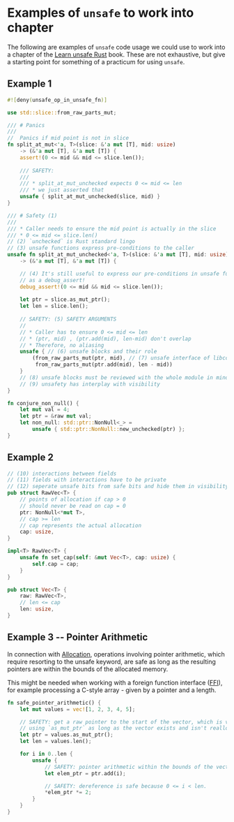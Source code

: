 # Examples of `unsafe` to work into chapter

The following are examples of `unsafe` code usage we could use to work into a chapter of the [Learn unsafe Rust](https://github.com/google/learn_unsafe_rust) book. These are not exhaustive, but give a starting point for something of a practicum for using `unsafe`.

## Example 1 

```rust
#![deny(unsafe_op_in_unsafe_fn)]

use std::slice::from_raw_parts_mut;

/// # Panics
///
//  Panics if mid point is not in slice
fn split_at_mut<'a, T>(slice: &'a mut [T], mid: usize)
    -> (&'a mut [T], &'a mut [T]) {
    assert!(0 <= mid && mid <= slice.len());
    
    /// SAFETY:
    ///
    /// * split_at_mut_unchecked expects 0 <= mid <= len
    /// * we just asserted that
    unsafe { split_at_mut_unchecked(slice, mid) }
}

/// # Safety (1)
///
/// * Caller needs to ensure the mid point is actually in the slice
/// * 0 <= mid <= slice.len()
// (2) `unchecked` is Rust standard lingo
// (3) unsafe functions express pre-conditions to the caller
unsafe fn split_at_mut_unchecked<'a, T>(slice: &'a mut [T], mid: usize)
    -> (&'a mut [T], &'a mut [T]) {

    // (4) It's still useful to express our pre-conditions in unsafe functions
    // as a debug_assert!
    debug_assert!(0 <= mid && mid <= slice.len());
    
    let ptr = slice.as_mut_ptr();
    let len = slice.len();
    
    // SAFETY: (5) SAFETY ARGUMENTS
    //
    // * Caller has to ensure 0 <= mid <= len
    // * (ptr, mid) , (ptr.add(mid), len-mid) don't overlap
    // * Therefore, no aliasing
    unsafe { // (6) unsafe blocks and their role
        (from_raw_parts_mut(ptr, mid), // (7) unsafe interface of libcore
         from_raw_parts_mut(ptr.add(mid), len - mid))
    }
    // (8) unsafe blocks must be reviewed with the whole module in mind
    // (9) unsafety has interplay with visibility
}

fn conjure_non_null() {
    let mut val = 4;
    let ptr = &raw mut val;
    let non_null: std::ptr::NonNull<_> =
        unsafe { std::ptr::NonNull::new_unchecked(ptr) };
}
```

## Example 2

```rust
// (10) interactions between fields
// (11) fields with interactions have to be private
// (12) seperate unsafe bits from safe bits and hide them in visibility
pub struct RawVec<T> {
    // points of allocation if cap > 0
    // should never be read on cap = 0
    ptr: NonNull<*mut T>,
    // cap >= len
    // cap represents the actual allocation
    cap: usize,
}

impl<T> RawVec<T> {
    unsafe fn set_cap(self: &mut Vec<T>, cap: usize) {
        self.cap = cap;
    }
}

pub struct Vec<T> {
    raw: RawVec<T>,
    // len <= cap
    len: usize,
}
```

## Example 3 -- Pointer Arithmetic 

In connection with [Allocation](https://rust-lang.github.io/unsafe-code-guidelines/glossary.html#allocation), operations involving pointer arithmetic, which require resorting to the unsafe keyword, are safe as long as the resulting pointers are within the bounds of the allocated memory.

This might be needed when working with a foreign function interface ([FFI](https://doc.rust-lang.org/book/ch19-01-unsafe-rust.html#using-extern-functions-to-call-external-code)), for example processing a C-style array - given by a pointer and a length.

```rust
fn safe_pointer_arithmetic() {
    let mut values = vec![1, 2, 3, 4, 5];

    // SAFETY: get a raw pointer to the start of the vector, which is valid
    // using `as_mut_ptr` as long as the vector exists and isn't reallocated.
    let ptr = values.as_mut_ptr();
    let len = values.len();

    for i in 0..len {
        unsafe {
            // SAFETY: pointer arithmetic within the bounds of the vector.
            let elem_ptr = ptr.add(i);

            // SAFETY: dereference is safe because 0 <= i < len.
            *elem_ptr *= 2;
        }
    }
}
```
